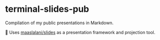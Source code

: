# terminal-slides-pub
Compilation of my public presentations in Markdown.

🔧 Uses [maaslalani/slides](https://github.com/maaslalani/slides) as a presentation framework and projection tool.
